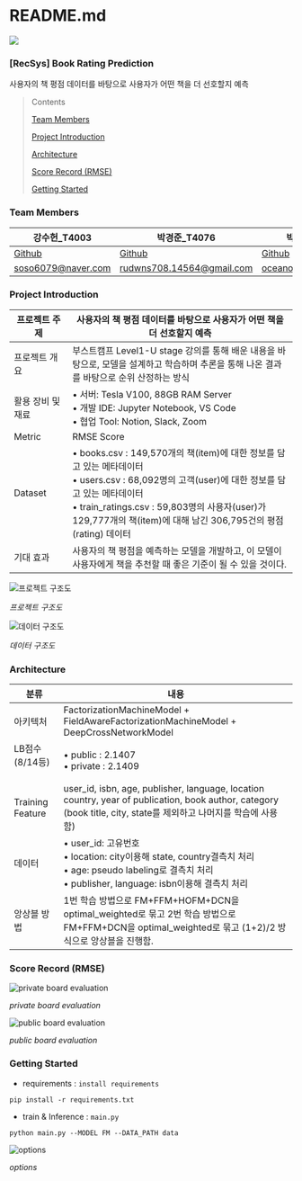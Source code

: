 # README.md

<img src="https://img.shields.io/badge/python-3.8.5-blue">

### **[RecSys] Book Rating Prediction**

사용자의 책 평점 데이터를 바탕으로 사용자가 어떤 책을 더 선호할지 예측

> Contents
> 
> 
> [Team Members](https://github.com/boostcampaitech4recsys1/level1_bookratingprediction_recsys-level1-recsys-03/edit/main/README.md#team-members)
> 
> [Project Introduction](https://github.com/boostcampaitech4recsys1/level1_bookratingprediction_recsys-level1-recsys-03/edit/main/README.md#project-introduction)
> 
> [Architecture](https://github.com/boostcampaitech4recsys1/level1_bookratingprediction_recsys-level1-recsys-03/edit/main/README.md#architecture)
> 
> [Score Record (RMSE)](https://github.com/boostcampaitech4recsys1/level1_bookratingprediction_recsys-level1-recsys-03/edit/main/README.md#score-record-rmse)
> 
> [Getting Started](https://github.com/boostcampaitech4recsys1/level1_bookratingprediction_recsys-level1-recsys-03/edit/main/README.md#getting-started)
> 


### Team Members

| 강수헌_T4003 | 박경준_T4076 | 박용욱_T4088 | 오희정_T4129 | 정소빈_4196 |
| --- | --- | --- | --- | --- |
| [Github](https://github.com/soso6079) | [Github](https://github.com/parkkyungjun) | [Github](https://github.com/oceanofglitta) | [Github](https://github.com/HeeJeongOh) | [Github](https://github.com/sobin98) |
| soso6079@naver.com | rudwns708.14564@gmail.com | oceanofglitta@gmail.com | ohhj1999@gmail.com | sobing98@gmail.com |

### Project Introduction

| 프로젝트 주제 | 사용자의 책 평점 데이터를 바탕으로 사용자가 어떤 책을 더 선호할지 예측 |
| --- | --- |
| 프로젝트 개요 | 부스트캠프 Level1-U stage 강의를 통해 배운 내용을 바탕으로, 모델을 설계하고 학습하며 추론을 통해 나온 결과를 바탕으로 순위 산정하는 방식 |
| 활용 장비 및 재료 &nbsp;&nbsp;&nbsp;&nbsp;&nbsp;&nbsp;&nbsp;&nbsp;| • 서버: Tesla V100, 88GB RAM Server<br>• 개발 IDE: Jupyter Notebook, VS Code<br>• 협업 Tool: Notion, Slack, Zoom |
| Metric | RMSE Score |
| Dataset | • books.csv : 149,570개의 책(item)에 대한 정보를 담고 있는 메타데이터<br>• users.csv : 68,092명의 고객(user)에 대한 정보를 담고 있는 메타데이터<br>• train_ratings.csv : 59,803명의 사용자(user)가 129,777개의 책(item)에 대해 남긴 306,795건의 평점(rating) 데이터 |
| 기대 효과 | 사용자의 책 평점을 예측하는 모델을 개발하고, 이 모델이 사용자에게 책을 추천할 때 좋은 기준이 될 수 있을 것이다.  |

![프로젝트 구조도](https://user-images.githubusercontent.com/76675506/200248697-c05d655e-e983-463c-b7ee-973edde90af9.png)

*프로젝트 구조도*

![데이터 구조도](https://user-images.githubusercontent.com/76675506/200249158-5f0d97f7-1990-47e0-935a-ef975dc432ce.png)

*데이터 구조도*


### Architecture

| 분류 | 내용 |
| --- | --- |
| 아키텍처 | FactorizationMachineModel + FieldAwareFactorizationMachineModel + DeepCrossNetworkModel |
| LB점수(8/14등) &nbsp;&nbsp;&nbsp;&nbsp;&nbsp;&nbsp;&nbsp;&nbsp;&nbsp;| • public : 2.1407<br>• private : 2.1409 |
| Training Feature | user_id, isbn, age, publisher, language, location country, year of publication, book author, category<br>(book title, city, state를 제외하고 나머지를 학습에 사용함) |
| 데이터 | • user_id: 고유번호<br>• location: city이용해 state, country결측치 처리<br>• age: pseudo labeling로 결측치 처리<br>• publisher, language: isbn이용해 결측치 처리 |
| 앙상블 방법 | 1번 학습 방법으로 FM+FFM+HOFM+DCN을 optimal_weighted로 묶고 2번 학습 방법으로 FM+FFM+DCN을 optimal_weighted로 묶고 (1+2)/2 방식으로 앙상블을 진행함. |

### **Score Record (RMSE)**

![private board evaluation](https://user-images.githubusercontent.com/76675506/200249433-a41ea708-9040-4060-9c75-b6ad03814039.png)

*private board evaluation*

![public board evaluation](https://user-images.githubusercontent.com/76675506/200249732-8e304813-ed2a-4a67-8a15-1034276d3cb6.png)

*public board evaluation*


### Getting Started

- requirements : `install requirements`

```
pip install -r requirements.txt
```

- train & Inference : `main.py`

```
python main.py --MODEL FM --DATA_PATH data
```

![options](https://user-images.githubusercontent.com/76675506/200249850-d40a0e84-5710-4bbd-8972-22655a935382.png)

*options*
